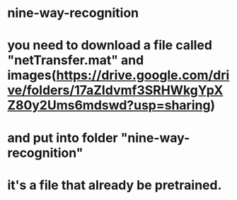 # nine-way-recognition
# you need to download a file called "netTransfer.mat" and images(https://drive.google.com/drive/folders/17aZIdvmf3SRHWkgYpXZ80y2Ums6mdswd?usp=sharing)
# and put into folder "nine-way-recognition"
# it's a file that already be pretrained.
